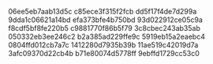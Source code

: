 06ee5eb7aab13d5c
c85ece3f315f2fcb
dd5f17f4de7d299a
9dda1c06621a14bd
efa373bfe4b750bd
93d022912ce05c9a
f8cdf5bf8fe220b5
c9881770f86b5f79
3c8cbec243ab35ab
050332eb3ee246c2
b2a385ad229ffe9c
5919eb15a2eaebc4
0804ffd012cb7a7c
1412280d7935b39b
11ae519c42019d7a
3afc09370d22cb4b
b71e80074d5778ff
9ebffd1729cc53c0
